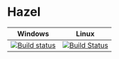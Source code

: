 # Hazel

| Windows                                                                                                                                      | Linux   |
|----------------------------------------------------------------------------------------------------------------------------------------------|---------|
| [![Build status](https://ci.appveyor.com/api/projects/status/9ialhsgsqke2a71x?svg=true)](https://ci.appveyor.com/project/Ligh7bringer/hazel) | [![Build Status](https://travis-ci.com/Ligh7bringer/Hazel.svg?branch=master)](https://travis-ci.com/Ligh7bringer/Hazel) |
